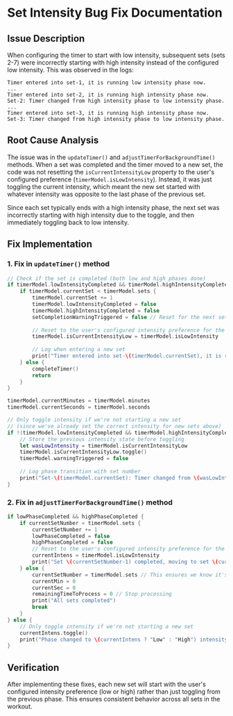 # Set Intensity Bug Fix Documentation

## Issue Description

When configuring the timer to start with low intensity, subsequent sets (sets 2-7) were incorrectly starting with high intensity instead of the configured low intensity. This was observed in the logs:

```
Timer entered into set-1, it is running low intensity phase now.
...
Timer entered into set-2, it is running high intensity phase now.
Set-2: Timer changed from high intensity phase to low intensity phase.
...
Timer entered into set-3, it is running high intensity phase now.
Set-3: Timer changed from high intensity phase to low intensity phase.
```

## Root Cause Analysis

The issue was in the `updateTimer()` and `adjustTimerForBackgroundTime()` methods. When a set was completed and the timer moved to a new set, the code was not resetting the `isCurrentIntensityLow` property to the user's configured preference (`timerModel.isLowIntensity`). Instead, it was just toggling the current intensity, which meant the new set started with whatever intensity was opposite to the last phase of the previous set.

Since each set typically ends with a high intensity phase, the next set was incorrectly starting with high intensity due to the toggle, and then immediately toggling back to low intensity.

## Fix Implementation

### 1. Fix in `updateTimer()` method

```swift
// Check if the set is completed (both low and high phases done)
if timerModel.lowIntensityCompleted && timerModel.highIntensityCompleted {
    if timerModel.currentSet < timerModel.sets {
        timerModel.currentSet += 1
        timerModel.lowIntensityCompleted = false
        timerModel.highIntensityCompleted = false
        setCompletionWarningTriggered = false // Reset for the next set
        
        // Reset to the user's configured intensity preference for the new set
        timerModel.isCurrentIntensityLow = timerModel.isLowIntensity
        
        // Log when entering a new set
        print("Timer entered into set-\(timerModel.currentSet), it is running \(timerModel.isCurrentIntensityLow ? "low" : "high") intensity phase now.")
    } else {
        completeTimer()
        return
    }
}

timerModel.currentMinutes = timerModel.minutes
timerModel.currentSeconds = timerModel.seconds

// Only toggle intensity if we're not starting a new set
// (since we've already set the correct intensity for new sets above)
if !(timerModel.lowIntensityCompleted && timerModel.highIntensityCompleted) {
    // Store the previous intensity state before toggling
    let wasLowIntensity = timerModel.isCurrentIntensityLow
    timerModel.isCurrentIntensityLow.toggle()
    timerModel.warningTriggered = false
    
    // Log phase transition with set number
    print("Set-\(timerModel.currentSet): Timer changed from \(wasLowIntensity ? "low" : "high") intensity phase to \(timerModel.isCurrentIntensityLow ? "low" : "high") intensity phase.")
}
```

### 2. Fix in `adjustTimerForBackgroundTime()` method

```swift
if lowPhaseCompleted && highPhaseCompleted {
    if currentSetNumber < timerModel.sets {
        currentSetNumber += 1
        lowPhaseCompleted = false
        highPhaseCompleted = false
        // Reset to the user's configured intensity preference for the new set
        currentIntens = timerModel.isLowIntensity
        print("Set \(currentSetNumber-1) completed, moving to set \(currentSetNumber) with \(currentIntens ? "low" : "high") intensity")
    } else {
        currentSetNumber = timerModel.sets // This ensures we know it's completed
        currentMin = 0
        currentSec = 0
        remainingTimeToProcess = 0 // Stop processing
        print("All sets completed")
        break
    }
} else {
    // Only toggle intensity if we're not starting a new set
    currentIntens.toggle()
    print("Phase changed to \(currentIntens ? "Low" : "High") intensity")
}
```

## Verification

After implementing these fixes, each new set will start with the user's configured intensity preference (low or high) rather than just toggling from the previous phase. This ensures consistent behavior across all sets in the workout.

